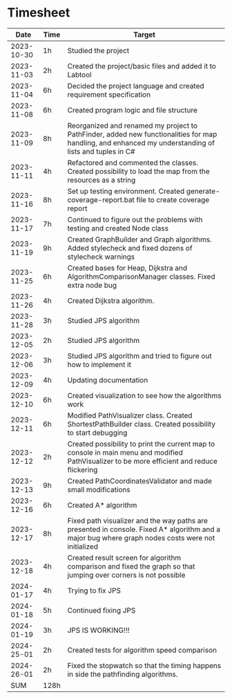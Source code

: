 # Timesheet

Date       | Time | Target |
-----------|------|--------|
2023-10-30 | 1h	  | Studied the project |
2023-11-03 | 2h   | Created the project/basic files and added it to Labtool |
2023-11-04 | 6h   | Decided the project language and created requirement specification |
2023-11-08 | 6h	  | Created program logic and file structure |
2023-11-09 | 8h   | Reorganized and renamed my project to PathFinder, added new functionalities for map handling, and enhanced my understanding of lists and tuples in C# |
2023-11-11 | 4h   | Refactored and commented the classes. Created possibility to load the map from the resources as a string |
2023-11-16 | 8h	  | Set up testing environment. Created generate-coverage-report.bat file to create coverage report |
2023-11-17 | 7h | Continued to figure out the problems with testing and created Node class |
2023-11-19 | 9h | Created GraphBuilder and Graph algorithms. Added stylecheck and fixed dozens of stylecheck warnings |
2023-11-25 | 6h | Created bases for Heap, Dijkstra and AlgorithmComparisonManager classes. Fixed extra node bug |
2023-11-26 | 4h | Created Dijkstra algorithm. |
2023-11-28 | 3h | Studied JPS algorithm |
2023-12-05 | 2h | Studied JPS algorithm |
2023-12-06 | 3h | Studied JPS algorithm and tried to figure out how to implement it |
2023-12-09 | 4h | Updating documentation |
2023-12-10 | 6h | Created visualization to see how the algorithms work |
2023-12-11 | 6h | Modified PathVisualizer class. Created ShortestPathBuilder class. Created possibility to start debugging |
2023-12-12 | 2h | Created possibility to print the current map to console in main menu and modified PathVisualizer to be more efficient and reduce flickering |
2023-12-13 | 9h | Created PathCoordinatesValidator and made small modifications |
2023-12-16 | 6h | Created A* algorithm |
2023-12-17 | 8h | Fixed path visualizer and the way paths are presented in console. Fixed A* algorithm and a major bug where graph nodes costs were not initialized |
2023-12-18 | 4h | Created result screen for algorithm comparison and fixed the graph so that jumping over corners is not possible |
2024-01-17 | 4h | Trying to fix JPS |
2024-01-18 | 5h | Continued fixing JPS |
2024-01-19 | 3h | JPS IS WORKING!!! |
2024-25-01 | 2h | Created tests for algorithm speed comparison |
2024-26-01 | 2h | Fixed the stopwatch so that the timing happens in side the pathfinding algorithms. |
SUM | 128h | |
